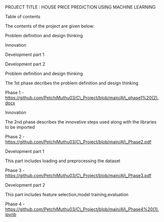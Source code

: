 ﻿PROJECT TITLE : HOUSE PRICE PREDICTION USING MACHINE LEARNING

Table of contents

The contents of the project are given below:

Problem definition and design thinking

Innovation

Development part 1

Development part 2

Problem definition and design thinking

The 1st phase decribes the problem definition and design thinking

Phase 1 - https://github.com/PetchiMuthu03/C\_Project/blob/main/AI\_phase1%20(2).docx

Innovation

The 2nd phase describes the innovative steps used along with the libraries to be imported

Phase 2 - https://github.com/PetchiMuthu03/C\_Project/blob/main/AI\_Phase2.pdf

Development part 1

This part includes loading and preprocessing the dataset

Phase 3 - https://github.com/PetchiMuthu03/C\_Project/blob/main/AI\_Phase3.pdf

Development part 2

This part includes feature selection,model training,evaluation

Phase 4 - https://github.com/PetchiMuthu03/C\_Project/blob/main/AI\_Phase4%20(1).ipynb
